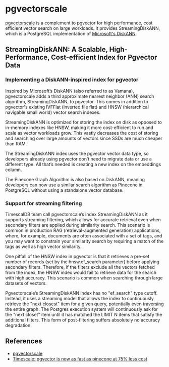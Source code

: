 # pgvectorscale

[pgvectorscale](https://github.com/timescale/pgvectorscale) is a complement to pgvector for high performance, cost efficient vector search on large workloads.
It provides StreamingDiskANN, which is a PostgreSQL implementation of [Microsoft's DiskANN](https://www.microsoft.com/en-us/research/publication/diskann-fast-accurate-billion-point-nearest-neighbor-search-on-a-single-node).

## StreamingDiskANN: A Scalable, High-Performance, Cost-efficient Index for Pgvector Data

### Implementing a DiskANN-inspired index for pgvector

Inspired by Microsoft’s DiskANN (also referred to as Vamana), pgvectorscale adds a third approximate nearest neighbor (ANN) search algorithm, StreamingDiskANN, to pgvector.
This comes in addition to pgvector's existing IVFFlat (inverted file flat) and HNSW (hierarchical navigable small world) vector search indexes.

StreamingDiskANN is optimized for storing the index on disk as opposed to in-memory indexes like HNSW, making it more cost-efficient to run and scale as vector workloads grow.
This vastly decreases the cost of storing and searching over large amounts of vectors since SSDs are much cheaper than RAM.

The StreamingDiskANN index uses the pgvector vector data type, so developers already using pgvector don’t need to migrate data or use a different type.
All that’s needed is creating a new index on the embeddings column.

The Pinecone Graph Algorithm is also based on DiskANN, meaning developers can now use a similar search algorithm as Pinecone in PostgreSQL without using a standalone vector database.

### Support for streaming filtering

TimescalDB team call pgvectorscale’s index StreamingDiskANN as it supports streaming filtering, which allows for accurate retrieval even when secondary filters are applied during similarity search.
This scenario is common in production RAG (retrieval-augmented generation) applications, where, for example, documents are often associated with a set of tags, and you may want to constrain your similarity search by requiring a match of the tags as well as high vector similarity.

One pitfall of the HNSW index in pgvector is that it retrieves a pre-set number of records (set by the hnsw.ef_search parameter) before applying secondary filters.
Therefore, if the filters exclude all the vectors fetched from the index, the HNSW index would fail to retrieve data for the search with high accuracy. This scenario is common when searching through large datasets of vectors.

Pgvectorscale’s StreamingDiskANN index has no "ef_search" type cutoff. Instead, it uses a streaming model that allows the index to continuously retrieve the "next closest" item for a given query, potentially even traversing the entire graph.
The Postgres execution system will continuously ask for the "next closet" item until it has matched the LIMIT N items that satisfy the additional filters.
This form of post-filtering suffers absolutely no accuracy degradation.

## References

- [pgvectorscale](https://github.com/timescale/pgvectorscale)
- [Timescale: pgvector is now as fast as pinecone at 75% less cost](https://www.timescale.com/blog/pgvector-is-now-as-fast-as-pinecone-at-75-less-cost/amp/)
